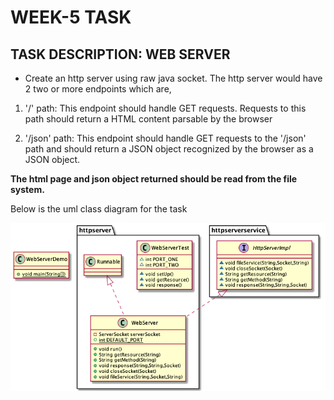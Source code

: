 # WEEK-5 TASK

## TASK DESCRIPTION: WEB SERVER

- Create an http server using raw java socket. The http server would have 2 two or more endpoints which are,

1. '/' path: This endpoint should handle GET requests. Requests to this path should return a HTML content parsable by the browser

2. '/json' path: This endpoint should handle GET requests to the '/json' path and should return a JSON object recognized by the browser as a JSON object.

**The html page and json object returned should be read from the file system.**

Below is the uml class diagram for the task

![UML CLASS DIAGRAM](ClassDiagram.png)